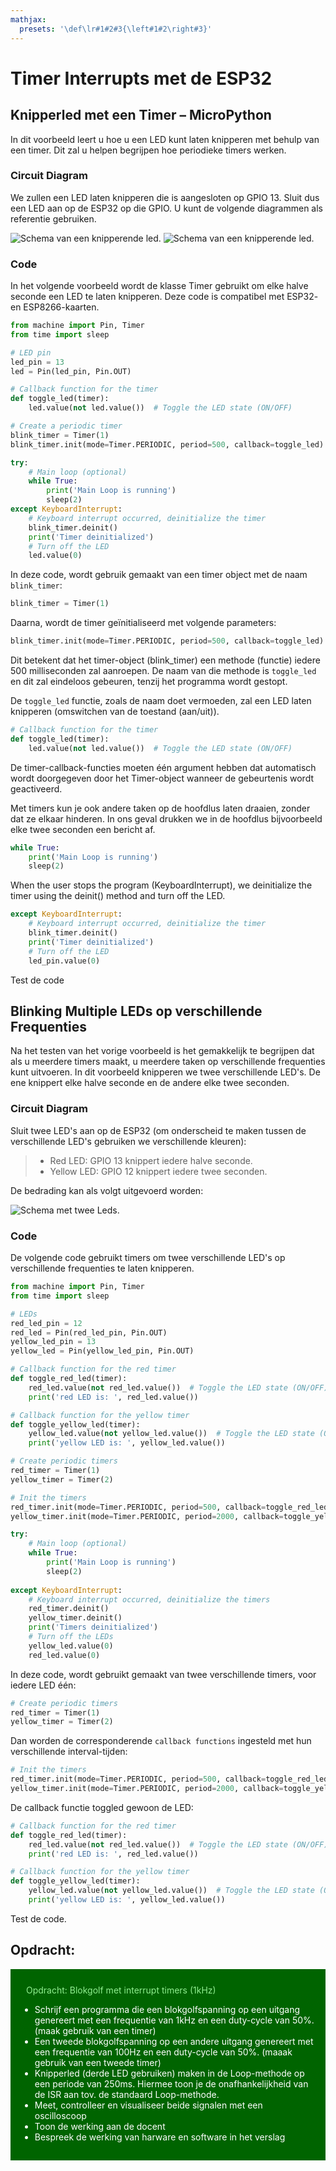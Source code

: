 ```yaml
---
mathjax:
  presets: '\def\lr#1#2#3{\left#1#2\right#3}'
---
```


# Timer Interrupts met de ESP32

## Knipperled met een Timer – MicroPython

In dit voorbeeld leert u hoe u een LED kunt laten knipperen met behulp van een timer. Dit zal u helpen begrijpen hoe periodieke timers werken.

### Circuit Diagram
We zullen een LED laten knipperen die is aangesloten op GPIO 13. Sluit dus een LED aan op de ESP32 op die GPIO. U kunt de volgende diagrammen als referentie gebruiken.

![Schema van een knipperende led.](./images/fc.png)
![Schema van een knipperende led.](./images/schema.png)

### Code
In het volgende voorbeeld wordt de klasse Timer gebruikt om elke halve seconde een LED te laten knipperen. Deze code is compatibel met ESP32- en ESP8266-kaarten.

```python
from machine import Pin, Timer
from time import sleep

# LED pin
led_pin = 13
led = Pin(led_pin, Pin.OUT)

# Callback function for the timer
def toggle_led(timer):
    led.value(not led.value())  # Toggle the LED state (ON/OFF)

# Create a periodic timer
blink_timer = Timer(1)
blink_timer.init(mode=Timer.PERIODIC, period=500, callback=toggle_led)  # Timer repeats every half second

try:
    # Main loop (optional)
    while True:
        print('Main Loop is running')
        sleep(2)
except KeyboardInterrupt:
    # Keyboard interrupt occurred, deinitialize the timer
    blink_timer.deinit()
    print('Timer deinitialized')
    # Turn off the LED
    led.value(0)
```

In deze code, wordt gebruik gemaakt van een timer object met de naam `blink_timer`:

```python
blink_timer = Timer(1)
```

Daarna, wordt de timer geïnitialiseerd met volgende parameters:

```python
blink_timer.init(mode=Timer.PERIODIC, period=500, callback=toggle_led)
```

Dit betekent dat het timer-object (blink_timer) een methode (functie) iedere 500 milliseconden zal aanroepen. De naam van die methode is `toggle_led` en dit zal eindeloos gebeuren, tenzij het programma wordt gestopt. 

De `toggle_led` functie, zoals de naam doet vermoeden, zal een LED laten knipperen (omswitchen van de toestand (aan/uit)).

```python
# Callback function for the timer
def toggle_led(timer):
    led.value(not led.value())  # Toggle the LED state (ON/OFF)
```

De timer-callback-functies moeten één argument hebben dat automatisch wordt doorgegeven door het Timer-object wanneer de gebeurtenis wordt geactiveerd.

Met timers kun je ook andere taken op de hoofdlus laten draaien, zonder dat ze elkaar hinderen. In ons geval drukken we in de hoofdlus bijvoorbeeld elke twee seconden een bericht af.

```python
while True:
    print('Main Loop is running')
    sleep(2)
```

When the user stops the program (KeyboardInterrupt), we deinitialize the timer using the deinit() method and turn off the LED.

```python
except KeyboardInterrupt:
    # Keyboard interrupt occurred, deinitialize the timer
    blink_timer.deinit()
    print('Timer deinitialized')
    # Turn off the LED
    led_pin.value(0)
```

Test de code

## Blinking Multiple LEDs op verschillende Frequenties

Na het testen van het vorige voorbeeld is het gemakkelijk te begrijpen dat als u meerdere timers maakt, u meerdere taken op verschillende frequenties kunt uitvoeren. In dit voorbeeld knipperen we twee verschillende LED's. De ene knippert elke halve seconde en de andere elke twee seconden.

### Circuit Diagram
Sluit twee LED's aan op de ESP32 (om onderscheid te maken tussen de verschillende LED's gebruiken we verschillende kleuren):

> - Red LED: GPIO 13 knippert iedere halve seconde.
> - Yellow LED: GPIO 12 knippert iedere twee seconden.

De bedrading kan als volgt uitgevoerd worden:

![Schema met twee Leds.](./images/begin.png)

### Code
De volgende code gebruikt timers om twee verschillende LED's op verschillende frequenties te laten knipperen. 

```python
from machine import Pin, Timer
from time import sleep

# LEDs
red_led_pin = 12
red_led = Pin(red_led_pin, Pin.OUT)
yellow_led_pin = 13
yellow_led = Pin(yellow_led_pin, Pin.OUT)

# Callback function for the red timer
def toggle_red_led(timer):
    red_led.value(not red_led.value())  # Toggle the LED state (ON/OFF)
    print('red LED is: ', red_led.value())

# Callback function for the yellow timer
def toggle_yellow_led(timer):
    yellow_led.value(not yellow_led.value())  # Toggle the LED state (ON/OFF)
    print('yellow LED is: ', yellow_led.value())

# Create periodic timers
red_timer = Timer(1)
yellow_timer = Timer(2)

# Init the timers
red_timer.init(mode=Timer.PERIODIC, period=500, callback=toggle_red_led)  # Timer repeats every 0.5 second
yellow_timer.init(mode=Timer.PERIODIC, period=2000, callback=toggle_yellow_led)  # Timer repeats every 2 seconds

try:
    # Main loop (optional)
    while True:
        print('Main Loop is running')
        sleep(2)
        
except KeyboardInterrupt:
    # Keyboard interrupt occurred, deinitialize the timers
    red_timer.deinit()
    yellow_timer.deinit()
    print('Timers deinitialized')
    # Turn off the LEDs
    yellow_led.value(0)
    red_led.value(0)
```

In deze code, wordt gebruikt gemaakt van twee verschillende timers, voor iedere LED één:

```python
# Create periodic timers
red_timer = Timer(1)
yellow_timer = Timer(2)
```

Dan worden de corresponderende `callback functions` ingesteld met hun verschillende interval-tijden:

```python
# Init the timers
red_timer.init(mode=Timer.PERIODIC, period=500, callback=toggle_red_led)  # Timer repeats every 0.5 second
yellow_timer.init(mode=Timer.PERIODIC, period=2000, callback=toggle_yellow_led)  # Timer repeats every 2 seconds
```

De callback functie toggled gewoon de LED:

```python
# Callback function for the red timer
def toggle_red_led(timer):
    red_led.value(not red_led.value())  # Toggle the LED state (ON/OFF)
    print('red LED is: ', red_led.value())

# Callback function for the yellow timer
def toggle_yellow_led(timer):
    yellow_led.value(not yellow_led.value())  # Toggle the LED state (ON/OFF)
    print('yellow LED is: ', yellow_led.value())
```

Test de code.

## Opdracht:

<div style="background-color:darkgreen; text-align:left; vertical-align:left; padding:15px;">
<p style="color:lightgreen; margin:10px">
Opdracht: Blokgolf met interrupt timers (1kHz)
<ul style="color: white;">
<li>Schrijf een programma die een blokgolfspanning op een uitgang genereert met een frequentie van 1kHz en een duty-cycle van 50%. (maak gebruik van een timer)
</li>
<li>Een tweede blokgolfspanning op een andere uitgang genereert met een frequentie van 100Hz en een duty-cycle van 50%. (maaak gebruik van een tweede timer)
</li>
<li>Knipperled (derde LED gebruiken) maken in de Loop-methode op een periode van 250ms. Hiermee toon je de onafhankelijkheid van de ISR aan tov. de standaard Loop-methode.
</li>
<li>Meet, controlleer en visualiseer beide signalen met een oscilloscoop</li>
<li>Toon de werking aan de docent</li>
<li>Bespreek de werking van harware en software in het verslag</li>
</ul>
</p>
</div>




